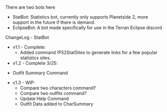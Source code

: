 There are two bots here
- StatBot: Statistics bot, currently only supports Planetside 2, more support in the future if there is demand.
- EclipseBot: A bot made specifically for use in the Terran Eclipse discord

ChangeLog - StatBot
- v1.1 - Complete: 
  + Added command !PS2StatSites to generate links for a few popular statistics sites.
- v1.2 - Complete 3/25:
 + Outfit Summary Command
- v1.3 - WIP:
  + Compare two characters command?
  + Compare two outfits command?
  + Update Help Command
  + Outfit Data added to CharSummary
 
